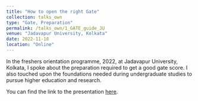 ```yaml
---
title: "How to open the right Gate"
collection: talks_own
type: "Gate, Preparation"
permalink: /talks_own/1_GATE_guide_JU
venue: "Jadavapur University, Kolkata"
date: 2022-11-18
location: "Online"
---
```


In the freshers orientation programme, 2022, at Jadavapur University, Kolkata, I spoke about the preparation required to get a good gate score. I also touched upon the foundations needed during undergraduate studies to pursue higher education and research. 

You can find the link to the presentation [here](https://mainak-biswas1999.github.io).